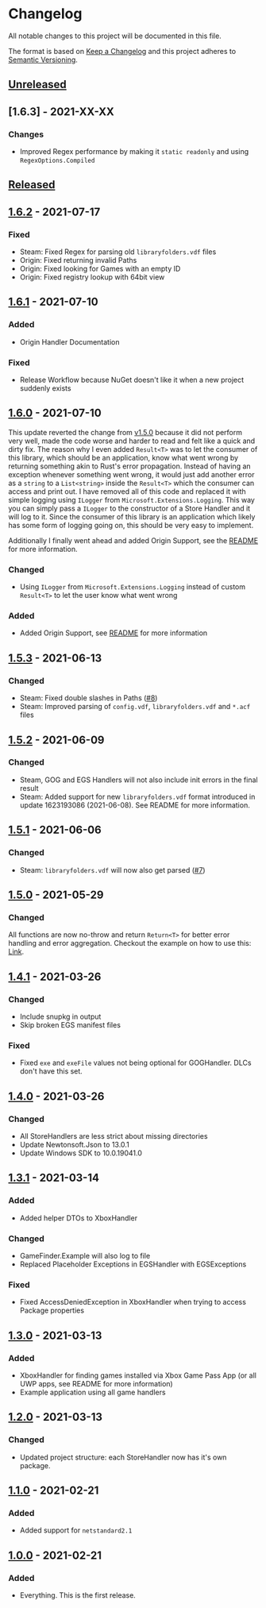 # Changelog

All notable changes to this project will be documented in this file.

The format is based on [Keep a Changelog][Keep a Changelog] and this project adheres to [Semantic Versioning][Semantic Versioning].

## [Unreleased]

## [1.6.3] - 2021-XX-XX

### Changes

- Improved Regex performance by making it `static readonly` and using `RegexOptions.Compiled`

## [Released]

## [1.6.2] - 2021-07-17

### Fixed

- Steam: Fixed Regex for parsing old `libraryfolders.vdf` files
- Origin: Fixed returning invalid Paths
- Origin: Fixed looking for Games with an empty ID
- Origin: Fixed registry lookup with 64bit view

## [1.6.1] - 2021-07-10

### Added

- Origin Handler Documentation

### Fixed

- Release Workflow because NuGet doesn't like it when a new project suddenly exists

## [1.6.0] - 2021-07-10

This update reverted the change from [v1.5.0](#150---2021-05-29) because it did not perform very well, made the code worse and harder to read and felt like a quick and dirty fix. The reason why I even added `Result<T>` was to let the consumer of this library, which should be an application, know what went wrong by returning something akin to Rust's error propagation. Instead of having an exception whenever something went wrong, it would just add another error as a `string` to a `List<string>` inside the `Result<T>` which the consumer can access and print out. I have removed all of this code and replaced it with simple logging using `ILogger` from `Microsoft.Extensions.Logging`. This way you can simply pass a `ILogger` to the constructor of a Store Handler and it will log to it. Since the consumer of this library is an application which likely has some form of logging going on, this should be very easy to implement.

Additionally I finally went ahead and added Origin Support, see the [README](README.md) for more information.

### Changed

- Using `ILogger` from `Microsoft.Extensions.Logging` instead of custom `Result<T>` to let the user know what went wrong

### Added

- Added Origin Support, see [README](README.md) for more information

## [1.5.3] - 2021-06-13

### Changed

- Steam: Fixed double slashes in Paths ([#8](https://github.com/erri120/GameFinder/issues/8))
- Steam: Improved parsing of `config.vdf`, `libraryfolders.vdf` and `*.acf` files

## [1.5.2] - 2021-06-09

### Changed

- Steam, GOG and EGS Handlers will not also include init errors in the final result
- Steam: Added support for new `libraryfolders.vdf` format introduced in update 1623193086 (2021-06-08). See README for more information.

## [1.5.1] - 2021-06-06

### Changed

- Steam: `libraryfolders.vdf` will now also get parsed ([#7](https://github.com/erri120/GameFinder/pull/7))

## [1.5.0] - 2021-05-29

### Changed

All functions are now no-throw and return `Return<T>` for better error handling and error aggregation. Checkout the example on how to use this: [Link](https://github.com/erri120/GameFinder/blob/20f1cefda485cb7e22fa158cc29ff06fe2b96e21/GameFinder.Example/Program.cs#L43-L57).

## [1.4.1] - 2021-03-26

### Changed

- Include snupkg in output
- Skip broken EGS manifest files

### Fixed

- Fixed `exe` and `exeFile` values not being optional for GOGHandler. DLCs don't have this set.

## [1.4.0] - 2021-03-26

### Changed

- All StoreHandlers are less strict about missing directories
- Update Newtonsoft.Json to 13.0.1
- Update Windows SDK to 10.0.19041.0

## [1.3.1] - 2021-03-14

### Added

- Added helper DTOs to XboxHandler

### Changed

- GameFinder.Example will also log to file
- Replaced Placeholder Exceptions in EGSHandler with EGSExceptions

### Fixed

- Fixed AccessDeniedException in XboxHandler when trying to access Package properties

## [1.3.0] - 2021-03-13

### Added

- XboxHandler for finding games installed via Xbox Game Pass App (or all UWP apps, see README for more information)
- Example application using all game handlers

## [1.2.0] - 2021-03-13

### Changed

- Updated project structure: each StoreHandler now has it's own package.

## [1.1.0] - 2021-02-21

### Added

- Added support for `netstandard2.1`

## [1.0.0] - 2021-02-21

### Added

- Everything. This is the first release.

<!-- Links -->
[Keep a Changelog]: https://keepachangelog.com/
[Semantic Versioning]: https://semver.org/

[Unreleased]: https://github.com/erri120/GameFinder/compare/v1.6.2...master
[Released]: https://github.com/erri120/GameFinder/releases
[1.6.2]: https://github.com/erri120/GameFinder/compare/v1.6.1...v1.6.2
[1.6.1]: https://github.com/erri120/GameFinder/compare/v1.6.0...v1.6.1
[1.6.0]: https://github.com/erri120/GameFinder/compare/v1.5.3...v1.6.0
[1.5.3]: https://github.com/erri120/GameFinder/compare/v1.5.2...v1.5.3
[1.5.2]: https://github.com/erri120/GameFinder/compare/v1.5.1...v1.5.2
[1.5.1]: https://github.com/erri120/GameFinder/compare/v1.5.0...v1.5.1
[1.5.0]: https://github.com/erri120/GameFinder/compare/v1.4.1...v1.5.0
[1.4.1]: https://github.com/erri120/GameFinder/compare/v1.4.0...v1.4.1
[1.4.0]: https://github.com/erri120/GameFinder/compare/v1.3.1...v1.4.0
[1.3.1]: https://github.com/erri120/GameFinder/compare/v1.3.0...v1.3.1
[1.3.0]: https://github.com/erri120/GameFinder/compare/v1.2.0...v1.3.0
[1.2.0]: https://github.com/erri120/GameFinder/compare/v1.1.0...v1.2.0
[1.1.0]: https://github.com/erri120/GameFinder/compare/v1.0.0...v1.1.0
[1.0.0]: https://github.com/erri120/GameFinder/releases/v1.0.0

